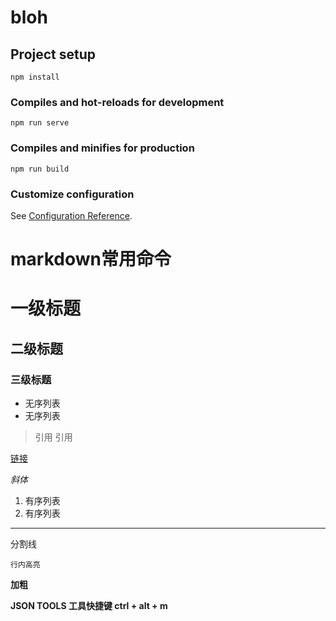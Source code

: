# bloh

## Project setup
```
npm install
```

### Compiles and hot-reloads for development
```
npm run serve
```

### Compiles and minifies for production
```
npm run build
```

### Customize configuration
See [Configuration Reference](https://cli.vuejs.org/config/).


# markdown常用命令

# 一级标题

## 二级标题

### 三级标题

- 无序列表
- 无序列表

> 引用
> 引用

[链接](www.baidu.com)

*斜体*

1. 有序列表
2. 有序列表

---
分割线

`行内高亮`

**加粗**

**JSON TOOLS 工具快捷键 ctrl + alt + m**